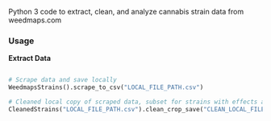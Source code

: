 Python 3 code to extract, clean, and analyze cannabis strain data from weedmaps.com

### Usage

**Extract Data**

```python

# Scrape data and save locally
WeedmapsStrains().scrape_to_csv("LOCAL_FILE_PATH.csv")

# Cleaned local copy of scraped data, subset for strains with effects and flavors
CleanedStrains("LOCAL_FILE_PATH.csv").clean_crop_save("CLEAN_LOCAL_FILE_PATH.csv")

```


